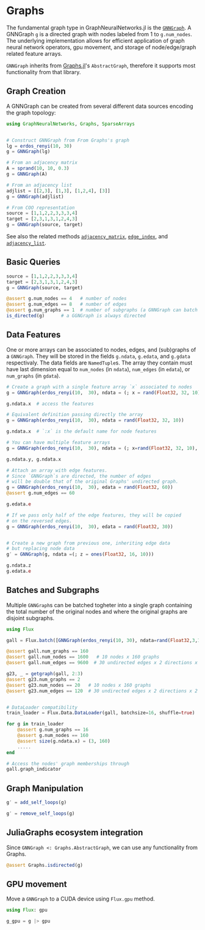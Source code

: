 # Graphs

The fundamental graph type in GraphNeuralNetworks.jl is the [`GNNGraph`](@ref).
A GNNGraph `g` is a directed graph with nodes labeled from 1 to `g.num_nodes`.
The underlying implementation allows for efficient application of graph neural network
operators, gpu movement, and storage of node/edge/graph related feature arrays.

`GNNGraph` inherits from [Graphs.jl](https://github.com/JuliaGraphs/Graphs.jl)'s `AbstractGraph`,
therefore it supports most functionality from that library. 

## Graph Creation
A GNNGraph can be created from several different data sources encoding the graph topology:

```julia
using GraphNeuralNetworks, Graphs, SparseArrays


# Construct GNNGraph from From Graphs's graph
lg = erdos_renyi(10, 30)
g = GNNGraph(lg)

# From an adjacency matrix
A = sprand(10, 10, 0.3)
g = GNNGraph(A)

# From an adjacency list
adjlist = [[2,3], [1,3], [1,2,4], [3]]
g = GNNGraph(adjlist)

# From COO representation
source = [1,1,2,2,3,3,3,4]
target = [2,3,1,3,1,2,4,3]
g = GNNGraph(source, target)
```

See also the related methods [`adjacency_matrix`](@ref), [`edge_index`](@ref), and [`adjacency_list`](@ref).

## Basic Queries

```julia
source = [1,1,2,2,3,3,3,4]
target = [2,3,1,3,1,2,4,3]
g = GNNGraph(source, target)

@assert g.num_nodes == 4   # number of nodes
@assert g.num_edges == 8   # number of edges
@assert g.num_graphs == 1  # number of subgraphs (a GNNGraph can batch many graphs together)
is_directed(g)      # a GGNGraph is always directed
```

## Data Features

One or more arrays can be associated to nodes, edges, and (sub)graphs of a `GNNGraph`.
They will be stored in the fields `g.ndata`, `g.edata`, and `g.gdata` respectivaly.
The data fields are `NamedTuple`s. The array they contain must have last dimension
equal to `num_nodes` (in `ndata`), `num_edges` (in `edata`), or `num_graphs` (in `gdata`).

```julia
# Create a graph with a single feature array `x` associated to nodes
g = GNNGraph(erdos_renyi(10,  30), ndata = (; x = rand(Float32, 32, 10)))

g.ndata.x  # access the features

# Equivalent definition passing directly the array
g = GNNGraph(erdos_renyi(10,  30), ndata = rand(Float32, 32, 10))

g.ndata.x  # `:x` is the default name for node features

# You can have multiple feature arrays
g = GNNGraph(erdos_renyi(10,  30), ndata = (; x=rand(Float32, 32, 10), y=rand(Float32, 10)))

g.ndata.y, g.ndata.x

# Attach an array with edge features.
# Since `GNNGraph`s are directed, the number of edges
# will be double that of the original Graphs' undirected graph.
g = GNNGraph(erdos_renyi(10,  30), edata = rand(Float32, 60))
@assert g.num_edges == 60

g.edata.e

# If we pass only half of the edge features, they will be copied
# on the reversed edges.
g = GNNGraph(erdos_renyi(10,  30), edata = rand(Float32, 30))


# Create a new graph from previous one, inheriting edge data
# but replacing node data
g′ = GNNGraph(g, ndata =(; z = ones(Float32, 16, 10)))

g.ndata.z
g.edata.e
```

## Batches and Subgraphs

Multiple `GNNGraph`s can be batched togheter into a single graph
containing the total number of the original nodes 
and where the original graphs are disjoint subgraphs.

```julia
using Flux

gall = Flux.batch([GNNGraph(erdos_renyi(10, 30), ndata=rand(Float32,3,10)) for _ in 1:160])

@assert gall.num_graphs == 160 
@assert gall.num_nodes == 1600   # 10 nodes x 160 graphs
@assert gall.num_edges == 9600  # 30 undirected edges x 2 directions x 160 graphs

g23, _ = getgraph(gall, 2:3)
@assert g23.num_graphs == 2
@assert g23.num_nodes == 20   # 10 nodes x 160 graphs
@assert g23.num_edges == 120  # 30 undirected edges x 2 directions x 2 graphs x


# DataLoader compatibility
train_loader = Flux.Data.DataLoader(gall, batchsize=16, shuffle=true)

for g in train_loader
    @assert g.num_graphs == 16
    @assert g.num_nodes == 160
    @assert size(g.ndata.x) = (3, 160)    
    .....
end

# Access the nodes' graph memberships through 
gall.graph_indicator
```

## Graph Manipulation

```julia
g′ = add_self_loops(g)

g′ = remove_self_loops(g)
```

## JuliaGraphs ecosystem integration

Since `GNNGraph <: Graphs.AbstractGraph`, we can use any functionality from Graphs. 

```julia
@assert Graphs.isdirected(g)
```

## GPU movement

Move a `GNNGraph` to a CUDA device using `Flux.gpu` method. 

```julia
using Flux: gpu

g_gpu = g |> gpu
```
